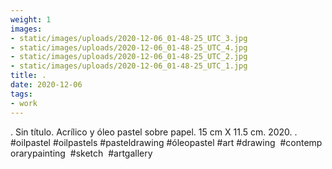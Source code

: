 ```yaml
---
weight: 1
images:
- static/images/uploads/2020-12-06_01-48-25_UTC_3.jpg
- static/images/uploads/2020-12-06_01-48-25_UTC_4.jpg
- static/images/uploads/2020-12-06_01-48-25_UTC_2.jpg
- static/images/uploads/2020-12-06_01-48-25_UTC_1.jpg
title: .
date: 2020-12-06
tags:
- work
---
```


.
Sin título.
Acrílico y óleo pastel sobre papel.
15 cm X 11.5 cm.
2020.
.
#oilpastel #oilpastels #pasteldrawing #óleopastel #art #drawing  #contemporarypainting  #sketch  #artgallery
